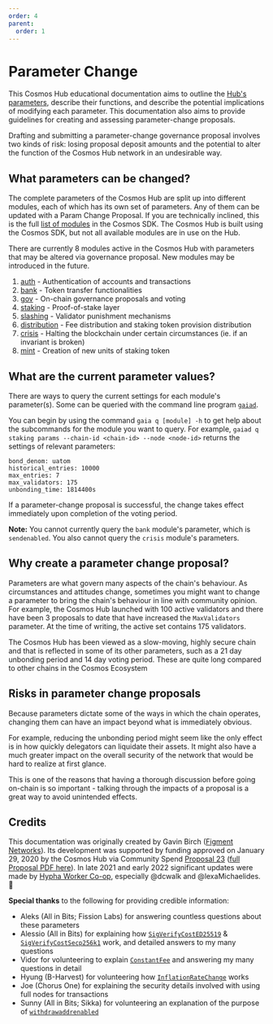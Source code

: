 ```yaml
---
order: 4
parent:
  order: 1
---
```


# Parameter Change

This Cosmos Hub educational documentation aims to outline the [Hub's parameters](#params-wiki), describe their functions, and describe the potential implications of modifying each parameter. This documentation also aims to provide guidelines for creating and assessing parameter-change proposals.



Drafting and submitting a parameter-change governance proposal involves two kinds of risk: losing proposal deposit amounts and the potential to alter the function of the Cosmos Hub network in an undesirable way. 

## What parameters can be changed?

The complete parameters of the Cosmos Hub are split up into different modules, each of which has its own set of parameters. Any of them can be updated with a Param Change Proposal. If you are technically inclined, this is the full [list of modules](https://github.com/cosmos/cosmos-sdk/tree/master/x) in the Cosmos SDK. The Cosmos Hub is built using the Cosmos SDK, but not all available modules are in use on the Hub.

There are currently 8 modules active in the Cosmos Hub with parameters that may be altered via governance proposal. New modules may be introduced in the future.
1. [auth](./params-change/Auth.md) - Authentication of accounts and transactions
2. [bank](./params-change/Bank.md) - Token transfer functionalities
3. [gov](./params-change/Governance.md) - On-chain governance proposals and voting
4. [staking](./params-change/Staking.md) - Proof-of-stake layer
5. [slashing](./params-change/Slashing.md) - Validator punishment mechanisms
6. [distribution](./params-change/Distribution.md) - Fee distribution and staking token provision distribution
7. [crisis](./params-change/Crisis.md) - Halting the blockchain under certain circumstances (ie. if an invariant is broken)
8. [mint](./params-change/Mint.md) - Creation of new units of staking token
<!-- markdown-link-check-disable -->

## What are the current parameter values?
<!-- markdown-link-check-enable -->
There are ways to query the current settings for each module's parameter(s). Some can be queried with the command line program [`gaiad`](../../getting-started/installation.md).

You can begin by using the command `gaia q [module] -h` to get help about the subcommands for the module you want to query. For example, `gaiad q staking params --chain-id <chain-id> --node <node-id>` returns the settings of relevant parameters:

```
bond_denom: uatom
historical_entries: 10000
max_entries: 7
max_validators: 175
unbonding_time: 1814400s
```

If a parameter-change proposal is successful, the change takes effect immediately upon completion of the voting period.


**Note:** You cannot currently query the `bank` module's parameter, which is `sendenabled`. You also cannot query the `crisis` module's parameters.


## Why create a parameter change proposal?
Parameters are what govern many aspects of the chain's behaviour. As circumstances and attitudes change, sometimes you might want to change a parameter to bring the chain's behaviour in line with community opinion. For example, the Cosmos Hub launched with 100 active validators and there have been 3 proposals to date that have increased the `MaxValidators` parameter. At the time of writing, the active set contains 175 validators.

The Cosmos Hub has been viewed as a slow-moving, highly secure chain and that is reflected in some of its other parameters, such as a 21 day unbonding period and 14 day voting period. These are quite long compared to other chains in the Cosmos Ecosystem

## Risks in parameter change proposals 
Because parameters dictate some of the ways in which the chain operates, changing them can have an impact beyond what is immediately obvious. 

For example, reducing the unbonding period might seem like the only effect is in how quickly delegators can liquidate their assets. It might also have a much greater impact on the overall security of the network that would be hard to realize at first glance.

This is one of the reasons that having a thorough discussion before going on-chain is so important - talking through the impacts of a proposal is a great way to avoid unintended effects.

## Credits

This documentation was originally created by Gavin Birch ([Figment Networks](https://figment.io)). Its development was supported by funding approved on January 29, 2020 by the Cosmos Hub via Community Spend [Proposal 23](https://hubble.figment.io/cosmos/chains/cosmoshub-3/governance/proposals/23) ([full Proposal PDF here](https://ipfs.io/ipfs/QmSMGEoY2dfxADPfgoAsJxjjC6hwpSNx1dXAqePiCEMCbY)). In late 2021 and early 2022 significant updates were made by [Hypha Worker Co-op](https://hypha.coop/), especially @dcwalk and @lexaMichaelides.  🙏

**Special thanks** to the following for providing credible information:
- Aleks (All in Bits; Fission Labs) for answering countless questions about these parameters
- Alessio (All in Bits) for explaining how [`SigVerifyCostED25519`](https://hub.cosmos.network/main/governance/params-change/Auth.html#4-sigverifycosted25519) & [`SigVerifyCostSecp256k1`](https://hub.cosmos.network/main/governance/params-change/Auth.html#5-sigverifycostsecp256k1) work, and detailed answers to my many questions
- Vidor for volunteering to explain [`ConstantFee`](https://hub.cosmos.network/main/governance/params-change/Crisis.html#1-constantfee) and answering my many questions in detail
- Hyung (B-Harvest) for volunteering how [`InflationRateChange`](https://hub.cosmos.network/main/governance/params-change/Mint.html#2-inflationratechange) works
- Joe (Chorus One) for explaining the security details involved with using full nodes for transactions
- Sunny (All in Bits; Sikka) for volunteering an explanation of the purpose of [`withdrawaddrenabled`](https://hub.cosmos.network/main/governance/params-change/Distribution.html#4-withdrawaddrenabled)
